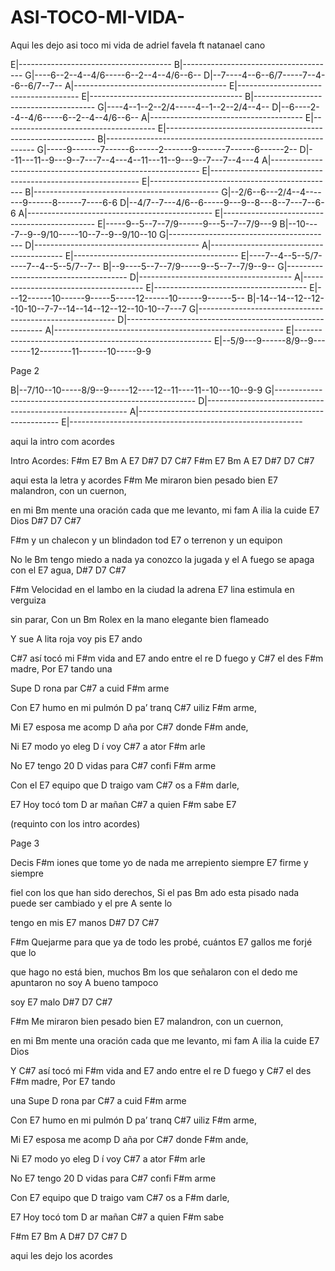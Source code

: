 # ASI-TOCO-MI-VIDA-
Aqui les dejo asi toco mi vida de adriel favela ft natanael cano 

E|--------------------------------------
B|--------------------------------------
G|----6--2--4--4/6-----6--2--4--4/6--6--
D|--7----4--6--6/7-----7--4--6--6/7--7--
A|--------------------------------------
E|--------------------------------------
E|--------------------------------------
B|--------------------------------------
G|----4--1--2--2/4-----4--1--2--2/4--4--
D|--6----2--4--4/6-----6--2--4--4/6--6--
A|--------------------------------------
E|--------------------------------------
E|------------------------------------------------------------
B|------------------------------------------------------------
G|-----9-------7------6------2-------9-------7------6------2--
D|--11---11--9---9--7---7--4---4--11---11--9---9--7---7--4---4
A|------------------------------------------------------------
E|------------------------------------------------------------
E|----------------------------------------------
B|----------------------------------------------
G|--2/6--6---2/4--4-------9------8------7----6-6
D|--4/7--7---4/6--6-----9---9--8---8--7---7--6-6
A|----------------------------------------------
E|----------------------------------------------
E|-----9--5--7--7/9------9---5--7--7/9---9
B|--10----7--9--9/10-----10--7--9--9/10--10
G|-----------------------------------------
D|-----------------------------------------
A|-----------------------------------------
E|-----------------------------------------
E|----7--4--5--5/7-----7--4--5--5/7--7--
B|--9----5--7--7/9-----9--5--7--7/9--9--
G|--------------------------------------
D|--------------------------------------
A|--------------------------------------
E|--------------------------------------
E|---12------10------9-----5-----12------10------9------5--
B|-14--14--12--12--10-10--7-7--14--14--12--12--10-10--7---7
G|---------------------------------------------------------
D|---------------------------------------------------------
A|---------------------------------------------------------
E|---------------------------------------------------------
E|--5/9---9------8/9--9--------12--------11-------10-----9-9

Page 2

B|--7/10--10-----8/9--9-----12----12--11----11--10---10--9-9
G|----------------------------------------------------------
D|----------------------------------------------------------
A|----------------------------------------------------------
E|----------------------------------------------------------








aqui la intro com acordes 

Intro Acordes:
F#m E7 Bm A
E7 D#7 D7 C#7
F#m E7 Bm A
E7 D#7 D7 C#7


aqui esta la letra y acordes
F#m
Me miraron bien pesado bien
E7
malandron, con un cuernon,

en mi
Bm
mente una oración cada que me levanto,
mi fam
A
ilia la cuide
E7
Dios
D#7 D7 C#7

F#m
y un chalecon y un blindadon tod
E7
o terrenon y un equipon

No le
Bm
tengo miedo a nada ya conozco la jugada
y el
A
fuego se apaga con el
E7
agua,
D#7 D7 C#7

F#m
Velocidad en el lambo en la ciudad la adrena
E7
lina estimula en verguiza

sin parar,
Con un
Bm
Rolex en la mano elegante bien flameado

Y sue
A
lita roja voy pis
E7
ando

C#7
así tocó mi
F#m
vida and
E7
ando entre el re
D
fuego y
C#7
el des
F#m
madre, Por
E7
tando una

Supe
D
rona par
C#7
a cuid
F#m
arme

Con
E7
humo en mi pulmón
D
pa’ tranq
C#7
uiliz
F#m
arme,

Mi
E7
esposa me acomp
D
aña por
C#7
donde
F#m
ande,

Ni
E7
modo yo eleg
D
í voy
C#7
a ator
F#m
arle

No
E7
tengo 20
D
vidas para
C#7
confi
F#m
arme

Con el
E7
equipo que
D
traigo vam
C#7
os a
F#m
darle,

E7
Hoy tocó tom
D
ar mañan
C#7
a quien
F#m
sabe
E7

(requinto con los intro acordes)

Page 3

Decis
F#m
iones que tome yo de nada me arrepiento siempre
E7
firme y siempre

fiel con los que han sido derechos,
Si el pas
Bm
ado esta pisado nada puede ser cambiado y el pre
A
sente lo

tengo en mis
E7
manos
D#7 D7 C#7

F#m
Quejarme para que ya de todo les probé, cuántos
E7
gallos me forjé que lo

que hago no está bien,
muchos
Bm
los que señalaron con el dedo me apuntaron no soy
A
bueno tampoco

soy
E7
malo
D#7 D7 C#7

F#m
Me miraron bien pesado bien
E7
malandron, con un cuernon,

en mi
Bm
mente una oración cada que me levanto,
mi fam
A
ilia la cuide
E7
Dios

Y
C#7
así tocó mi
F#m
vida and
E7
ando entre el re
D
fuego y
C#7
el des
F#m
madre, Por
E7
tando

una Supe
D
rona par
C#7
a cuid
F#m
arme

Con
E7
humo en mi pulmón
D
pa’ tranq
C#7
uiliz
F#m
arme,

Mi
E7
esposa me acomp
D
aña por
C#7
donde
F#m
ande,

Ni
E7
modo yo eleg
D
í voy
C#7
a ator
F#m
arle

No
E7
tengo 20
D
vidas para
C#7
confi
F#m
arme

Con 
E7
equipo que
D
traigo vam
C#7
os a
F#m
darle,

E7
Hoy tocó tom
D
ar mañan
C#7
a quien
F#m
sabe






F#m E7 Bm A D#7 D7 C#7 D 

aqui les dejo los acordes 
